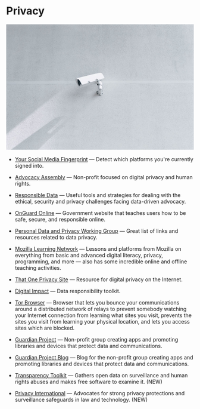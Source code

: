 # Privacy

![privacy](../images/privacy.jpg)

- [Your Social Media Fingerprint](https://robinlinus.github.io/socialmedia-leak) — Detect which platforms you're currently signed into.

- [Advocacy Assembly](https://advocacyassembly.org) — Non-profit focused on digital privacy and human rights.

- [Responsible Data](https://responsibledata.io) — Useful tools and strategies for dealing with the ethical, security and privacy challenges facing data-driven advocacy.

- [OnGuard Online](https://onguardonline.gov) — Government website that teaches users how to be safe, secure, and responsible online.

- [Personal Data and Privacy Working Group](http://personal-data.okfn.org) — Great list of links and resources related to data privacy.

- [Mozilla Learning Network](https://learning.mozilla.org) — Lessons and platforms from Mozilla on everything from basic and advanced digital literacy, privacy, programming, and more — also has some incredible online and offline teaching activities.

- [That One Privacy Site](https://thatoneprivacysite.net) — Resource for digital privacy on the Internet.

- [Digital Impact](https://digitalimpact.io) — Data responsibility toolkit.

- [Tor Browser](https://www.torproject.org/projects/torbrowser.html) — Browser that lets you bounce your communications around a distributed network of relays to prevent somebody watching your Internet connection from learning what sites you visit, prevents the sites you visit from learning your physical location, and lets you access sites which are blocked.

- [Guardian Project](https://guardianproject.info) — Non-profit group creating apps and promoting libraries and devices that protect data and communications.

- [Guardian Project Blog](https://guardianproject.info/blog) — Blog for the non-profit group creating apps and promoting libraries and devices that protect data and communications.

- [Transparency Toolkit](https://transparencytoolkit.org/) — Gathers open data on surveillance and human rights abuses and makes free software to examine it. (NEW)

- [Privacy International](https://privacyinternational.org/) — Advocates for strong privacy protections and surveillance safeguards in law and technology. (NEW)